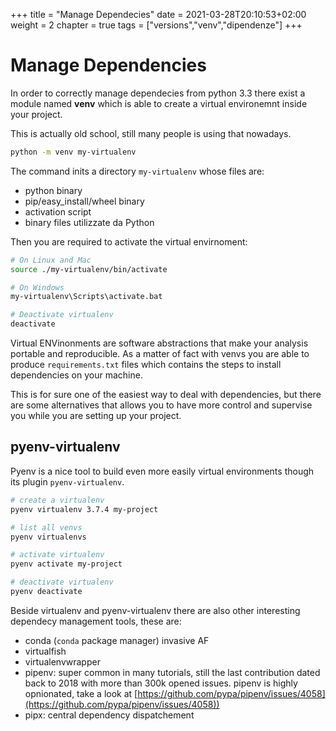 +++
title = "Manage Dependecies"
date = 2021-03-28T20:10:53+02:00
weight = 2
chapter = true
tags = ["versions","venv","dipendenze"]
+++

<!-- Hotjar Tracking Code for https://pythonbiellagroup.it -->
<script>
    (function(h,o,t,j,a,r){
        h.hj=h.hj||function(){(h.hj.q=h.hj.q||[]).push(arguments)};
        h._hjSettings={hjid:2847436,hjsv:6};
        a=o.getElementsByTagName('head')[0];
        r=o.createElement('script');r.async=1;
        r.src=t+h._hjSettings.hjid+j+h._hjSettings.hjsv;
        a.appendChild(r);
    })(window,document,'https://static.hotjar.com/c/hotjar-','.js?sv=');
</script>

# Manage Dependencies

In order to correctly manage dependecies from python 3.3 there exist a module named **venv** which is able to create a virtual environemnt inside your project.

This is actually old school, still many people is using that nowadays.

```bash
python -m venv my-virtualenv
```

The command inits a directory `my-virtualenv` whose files are:

- python binary
- pip/easy_install/wheel binary
- activation script
- binary files utilizzate da Python

Then you are required to activate the virtual envirnoment:

```bash
# On Linux and Mac
source ./my-virtualenv/bin/activate

# On Windows
my-virtualenv\Scripts\activate.bat

# Deactivate virtualenv
deactivate
```

Virtual ENVinonments are software abstractions that make your analysis portable and reproducible. As a matter of fact with venvs you are able to produce  `requirements.txt` files which contains the steps to install dependencies on your machine.

This is for sure one of the easiest way to deal with dependencies, but there are some alternatives that allows you to have more control and supervise you while you are setting up your project.

## pyenv-virtualenv

Pyenv is a nice tool to build even more easily virtual environments though its plugin `pyenv-virtualenv`.

```bash
# create a virtualenv
pyenv virtualenv 3.7.4 my-project

# list all venvs
pyenv virtualenvs

# activate virtualenv
pyenv activate my-project

# deactivate virtualenv
pyenv deactivate
```


Beside virtualenv and pyenv-virtualenv there are also other interesting dependecy management tools, these are:

- conda (`conda` package manager) invasive AF
- virtualfish
- virtualenvwrapper
- pipenv: super common in many tutorials, still the last contribution dated back to 2018 with more than 300k opened issues. pipenv is highly opnionated, take a look at [https://github.com/pypa/pipenv/issues/4058](https://github.com/pypa/pipenv/issues/4058))
- pipx: central dependency dispatchement